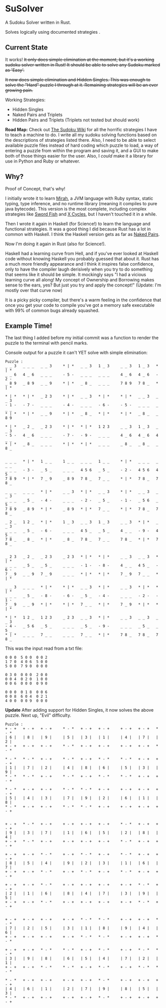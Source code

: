 SuSolver
========

A Sudoku Solver written in Rust.

Solves logically using documented strategies .

Current State
-------------

It works!  ~~It only does simple elimination at the moment, but it's a working sudoku solver written in Rust! It should be able to solve any Sudoku marked as 'Easy'.~~

~~It now does simple elimination and Hidden Singles.  This was enough to solve the "Hard" puzzle I through at it.  Remaining strategies will be an ever growing pain.~~

Working Strategies:
- Hidden Singles
- Naked Pairs and Triplets
- Hidden Pairs and Triplets (Triplets not tested but should work)

**Road Map:** Check out [The Sudoku Wiki](http://www.sudokuwiki.org/sudoku.htm) for all the horrific strategies I have to teach a machine to do.  I write all my sudoku solving functions based on the descriptions of strategies listed there.  Also, I need to be able to select available puzzle files instead of hard coding which puzzle to load, a way of entering a puzzle from within the program and saving it, and a GUI to make both of those things easier for the user.  Also, I *could* make it a library for use in Python and Ruby or whatever.

Why?
----

Proof of Concept, that's why!

I initially wrote it to learn [Mirah](https://github.com/mirah/mirah), a JVM language with Ruby syntax, static typing, type inference, and no runtime library (meaning it compiles to pure java bytecode). This version is the most complete, including complex strategies like [Sword Fish](http://www.sudokuwiki.org/Sword_Fish_Strategy) and [X Cycles](http://www.sudokuwiki.org/X_Cycles), but I haven't touched it in a while.

Then I wrote it again in Haskell (for Science!) to learn the language and functional strategies. It was a good thing I did because Rust has a lot in common with Haskell. I think the Haskell version gets as far as [Naked Pairs](http://www.sudokuwiki.org/Naked_Candidates#NP).

Now I'm doing it again in Rust (also for Science!).

Haskell had a learning curve from Hell, and if you've ever looked at Haskell code without knowing Haskell you probably guessed that about it.  Rust has a much more friendly appearance and I think it inspires false confidence, only to have the compiler laugh derisively when you try to do something that seems like it should be simple.  It mockingly says "I had a vicious learning curve all along!  My concept of Ownership and Borrowing makes sense to the ears, yes?  But just you try and apply the concept!"  (Update: I'm mostly over that curve now)

It is a picky picky compiler, but there's a warm feeling in the confidence that once you get your code to compile you've got a memory safe executable with 99% of common bugs already squashed.

Example Time!
-------------

The last thing I added before my initial commit was a function to render the puzzle to the terminal with pencil marks.

Console output for a puzzle it can't YET solve with simple elimination:
```
Puzzle :
_ _ 3   _ _ _   _ _ 3     * | *   _ _ 3   1 _ 3     _ _ 3   1 _ 3   * | *
_ _ 6   4 _ 6   _ _ _     - 5 -   _ _ _   _ _ _     4 _ 6   4 _ 6   - 2 -
_ 8 9   _ 8 9   _ _ 9     * | *   _ 8 _   _ _ _     7 8 9   7 8 _   * | *

* | *   * | *   _ 2 3     * | *   _ _ 3   * | *     * | *   _ _ 3   _ _ 3
- 1 -   - 7 -   _ _ _     - 4 -   _ _ _   - 6 -     - 5 -   _ _ _   _ _ _
* | *   * | *   _ _ 9     * | *   _ 8 _   * | *     * | *   _ 8 _   _ 8 9

* | *   _ 2 _   _ 2 3     * | *   * | *   1 2 3     _ _ 3   1 _ 3   _ _ 3
- 5 -   4 _ 6   _ _ _     - 7 -   - 9 -   _ _ _     4 _ 6   4 _ 6   4 _ _
* | *   _ 8 _   _ _ _     * | *   * | *   _ _ _     _ 8 _   _ 8 _   _ 8 _


_ _ _   * | *   1 _ _     1 _ _   _ _ _   1 _ _     * | *   _ _ _   _ _ _
_ _ _   - 3 -   _ 5 _     _ _ _   4 5 6   _ 5 _     - 2 -   4 5 6   4 5 _
7 8 9   * | *   7 _ 9     _ 8 9   7 8 _   7 _ _     * | *   7 8 _   7 8 _

_ _ _   _ _ _   * | *     _ _ 3   * | *   _ _ 3     * | *   _ _ 3   _ _ 3
_ _ _   _ 5 _   - 4 -     _ _ _   - 2 -   _ 5 _     - 1 -   _ 5 6   _ 5 _
7 8 9   _ 8 9   * | *     _ 8 9   * | *   7 _ _     * | *   7 8 _   7 8 _

_ 2 _   1 2 _   * | *     1 _ 3   _ _ 3   1 _ 3     _ _ 3   * | *   _ _ 3
_ _ _   _ 5 _   - 6 -     _ _ _   4 5 _   _ 5 _     4 _ _   - 9 -   4 5 _
7 8 _   _ 8 _   * | *     _ 8 _   7 8 _   7 _ _     7 8 _   * | *   7 8 _


_ 2 3   _ 2 _   _ 2 3     _ 2 3   * | *   * | *     _ _ 3   _ _ 3   * | *
_ _ _   _ 5 _   _ 5 _     _ _ _   - 1 -   - 8 -     4 _ _   4 5 _   - 6 -
7 _ 9   _ _ 9   7 _ 9     _ _ _   * | *   * | *     7 _ 9   7 _ _   * | *

_ _ 3   _ _ _   * | *     * | *   _ _ 3   * | *     _ _ 3   * | *   * | *
_ _ _   _ 5 _   - 8 -     - 6 -   _ 5 _   - 4 -     _ _ _   - 2 -   - 1 -
7 _ 9   _ _ 9   * | *     * | *   7 _ _   * | *     7 _ 9   * | *   * | *

* | *   1 2 _   1 2 3     _ 2 3   _ _ 3   * | *     _ _ 3   _ _ 3   _ _ 3
- 4 -   _ 5 6   _ 5 _     _ _ _   _ 5 _   - 9 -     _ _ _   _ 5 _   _ 5 _
* | *   _ _ _   7 _ _     _ _ _   7 _ _   * | *     7 8 _   7 8 _   7 8 _
```

This was the input read from a txt file:
```
0 0 0  5 0 0  0 0 2 
1 7 0  4 0 6  5 0 0 
5 0 0  7 9 0  0 0 0 

0 3 0  0 0 0  2 0 0 
0 0 4  0 2 0  1 0 0 
0 0 6  0 0 0  0 9 0 

0 0 0  0 1 8  0 0 6 
0 0 8  6 0 4  0 2 1 
4 0 0  0 0 9  0 0 0
```

**Update**
After adding support for Hidden Singles, it now solves the above puzzle.  Next up, "Evil" difficulty.
```
Puzzle :
+ - +   + - +   + - +     * - *   + - +   + - +     + - +   + - +   * - *
| 6 |   | 8 |   | 9 |     | 5 |   | 3 |   | 1 |     | 4 |   | 7 |   | 2 |
+ - +   + - +   + - +     * - *   + - +   + - +     + - +   + - +   * - *

* - *   * - *   + - +     * - *   + - +   * - *     * - *   + - +   + - +
| 1 |   | 7 |   | 2 |     | 4 |   | 8 |   | 6 |     | 5 |   | 3 |   | 9 |
* - *   * - *   + - +     * - *   + - +   * - *     * - *   + - +   + - +

* - *   + - +   + - +     * - *   * - *   + - +     + - +   + - +   + - +
| 5 |   | 4 |   | 3 |     | 7 |   | 9 |   | 2 |     | 6 |   | 1 |   | 8 |
* - *   + - +   + - +     * - *   * - *   + - +     + - +   + - +   + - +


+ - +   * - *   + - +     + - +   + - +   + - +     * - *   + - +   + - +
| 9 |   | 3 |   | 7 |     | 1 |   | 6 |   | 5 |     | 2 |   | 8 |   | 4 |
+ - +   * - *   + - +     + - +   + - +   + - +     * - *   + - +   + - +

+ - +   + - +   * - *     + - +   * - *   + - +     * - *   + - +   + - +
| 8 |   | 5 |   | 4 |     | 9 |   | 2 |   | 3 |     | 1 |   | 6 |   | 7 |
+ - +   + - +   * - *     + - +   * - *   + - +     * - *   + - +   + - +

+ - +   + - +   * - *     + - +   + - +   + - +     + - +   * - *   + - +
| 2 |   | 1 |   | 6 |     | 8 |   | 4 |   | 7 |     | 3 |   | 9 |   | 5 |
+ - +   + - +   * - *     + - +   + - +   + - +     + - +   * - *   + - +


+ - +   + - +   + - +     + - +   * - *   * - *     + - +   + - +   * - *
| 7 |   | 2 |   | 5 |     | 3 |   | 1 |   | 8 |     | 9 |   | 4 |   | 6 |
+ - +   + - +   + - +     + - +   * - *   * - *     + - +   + - +   * - *

+ - +   + - +   * - *     * - *   + - +   * - *     + - +   * - *   * - *
| 3 |   | 9 |   | 8 |     | 6 |   | 5 |   | 4 |     | 7 |   | 2 |   | 1 |
+ - +   + - +   * - *     * - *   + - +   * - *     + - +   * - *   * - *

* - *   + - +   + - +     + - +   + - +   * - *     + - +   + - +   + - +
| 4 |   | 6 |   | 1 |     | 2 |   | 7 |   | 9 |     | 8 |   | 5 |   | 3 |
* - *   + - +   + - +     + - +   + - +   * - *     + - +   + - +   + - +
```